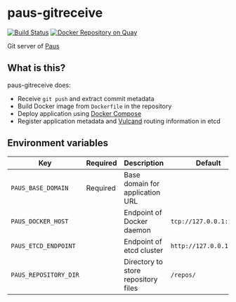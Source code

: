 # paus-gitreceive
[![Build Status](https://travis-ci.org/dtan4/paus-gitreceive.svg?branch=master)](https://travis-ci.org/dtan4/paus-gitreceive)
[![Docker Repository on Quay](https://quay.io/repository/dtan4/paus-gitreceive/status "Docker Repository on Quay")](https://quay.io/repository/dtan4/paus-gitreceive)

Git server of [Paus](https://github.com/dtan4/paus)

## What is this?

paus-gitreceive does:

- Receive `git push` and extract commit metadata
- Build Docker image from `Dockerfile` in the repository
- Deploy application using [Docker Compose](https://docs.docker.com/compose/)
- Register application metadata and [Vulcand](https://github.com/vulcand/vulcand) routing information in etcd

## Environment variables

| Key                  | Required | Description                                    | Default                 | Example                 |
|----------------------|----------|------------------------------------------------|-------------------------|-------------------------|
| `PAUS_BASE_DOMAIN`   | Required | Base domain for application URL                |                         | `pausapp.com`           |
| `PAUS_DOCKER_HOST` |          | Endpoint of Docker daemon                       | `tcp://127.0.0.1:2375` | `tcp://127.0.0.1:2377` (Docker Swarm) |
| `PAUS_ETCD_ENDPOINT` |          | Endpoint of etcd cluster                       | `http://127.0.0.1:2379` | `http://127.0.0.1:2379` |
| `PAUS_REPOSITORY_DIR`    |          | Directory to store repository files | `/repos/`                   | `/repos`                  |
